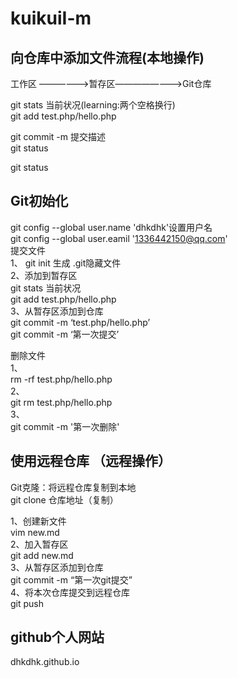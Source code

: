 # kuikuiI-m


## 向仓库中添加文件流程(本地操作)

工作区 ——————>暂存区————————>Git仓库

git stats     当前状况(learning:两个空格换行)  
git add test.php/hello.php

git commit -m 提交描述  
git status

git status    

## Git初始化  
git config --global user.name 'dhkdhk'设置用户名  
git config --global user.eamil '1336442150@qq.com'      
提交文件  
1、 
git init 生成 .git隐藏文件  
2、添加到暂存区  
git stats     当前状况  
git add test.php/hello.php  
3、从暂存区添加到仓库  
git commit -m  ‘test.php/hello.php’  
git commit -m  ‘第一次提交’  


删除文件  
1、  
rm -rf test.php/hello.php  
2、   
git rm test.php/hello.php    
3、  
git commit -m '第一次删除'  





## 使用远程仓库   （远程操作）  

Git克隆：将远程仓库复制到本地  
git clone 仓库地址（复制）

1、创建新文件  
vim new.md  
2、加入暂存区    
git add new.md    
3、从暂存区添加到仓库  
git commit -m  “第一次git提交”  
4、将本次仓库提交到远程仓库  
git push    
  

## github个人网站     
dhkdhk.github.io  








